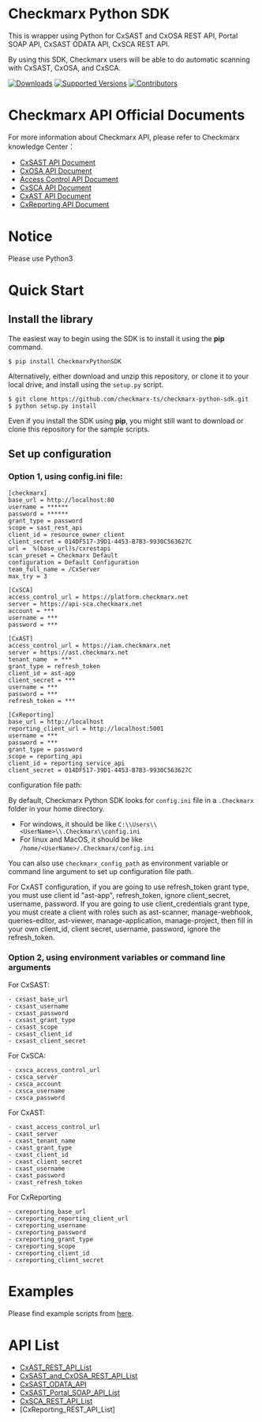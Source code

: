 # Checkmarx Python SDK

This is wrapper using Python for CxSAST and CxOSA REST API, Portal SOAP API, CxSAST ODATA API, CxSCA REST API. 

By using this SDK, Checkmarx users will be able to do automatic scanning with CxSAST, CxOSA, and CxSCA.

[![Downloads](https://static.pepy.tech/badge/CheckmarxPythonSDK/month)](https://static.pepy.tech/badge/CheckmarxPythonSDK/month)
[![Supported Versions](https://img.shields.io/pypi/pyversions/CheckmarxPythonSDK.svg)](https://pypi.org/project/CheckmarxPythonSDK)
[![Contributors](https://img.shields.io/github/contributors/checkmarx-ts/checkmarx-python-sdk.svg)](https://github.com/checkmarx-ts/checkmarx-python-sdk/graphs/contributors)

# Checkmarx API Official Documents

For more information about Checkmarx API, please refer to Checkmarx knowledge Center：

- [CxSAST API Document](https://checkmarx.atlassian.net/wiki/spaces/KC/pages/5767170/CxSAST+API+Guide)  
- [CxOSA API Document](https://checkmarx.atlassian.net/wiki/spaces/CCOD/pages/856653848/CxOSA+API+Guide)
- [Access Control API Document](https://checkmarx.atlassian.net/wiki/spaces/KC/pages/1098645604/Access+Control+REST+API+Summary)
- [CxSCA API Document](https://checkmarx.atlassian.net/wiki/spaces/CD/pages/1782087905/CxSCA+APIs)
- [CxAST API Document](https://checkmarx.atlassian.net/wiki/spaces/AST/pages/3076063341/CxAST+Platform+API+Documentation)
- [CxReporting API Document](https://checkmarx.atlassian.net/wiki/spaces/RS/pages/5860130923/APIs)

# Notice

Please use Python3

# Quick Start

## Install the library

The easiest way to begin using the SDK is to install it using the **pip** command.

```
$ pip install CheckmarxPythonSDK
```

Alternatively, either download and unzip this repository, or clone it to your local drive, and install using the `setup.py` script.

```
$ git clone https://github.com/checkmarx-ts/checkmarx-python-sdk.git
$ python setup.py install
```

Even if you install the SDK using **pip**, you might still want to download or clone this repository for the sample scripts.

## Set up configuration

### Option 1, using config.ini file: 
```buildoutcfg
[checkmarx]
base_url = http://localhost:80
username = ******
password = ******
grant_type = password
scope = sast_rest_api
client_id = resource_owner_client
client_secret = 014DF517-39D1-4453-B7B3-9930C563627C
url =  %(base_url)s/cxrestapi
scan_preset = Checkmarx Default
configuration = Default Configuration
team_full_name = /CxServer
max_try = 3

[CxSCA]
access_control_url = https://platform.checkmarx.net
server = https://api-sca.checkmarx.net
account = ***
username = ***
password = ***

[CxAST]
access_control_url = https://iam.checkmarx.net
server = https://ast.checkmarx.net
tenant_name  = ***
grant_type = refresh_token
client_id = ast-app
client_secret = ***
username = ***
password = ***
refresh_token = ***

[CxReporting]
base_url = http://localhost
reporting_client_url = http://localhost:5001
username = ***
password = ***
grant_type = password
scope = reporting_api
client_id = reporting_service_api
client_secret = 014DF517-39D1-4453-B7B3-9930C563627C
```

configuration file path:

By default, Checkmarx Python SDK looks for `config.ini` file in a `.Checkmarx` folder in your home directory. 
- For windows, it should be like `C:\\Users\\<UserName>\\.Checkmarx\\config.ini`
- For linux and MacOS, it should be like `/home/<UserName>/.Checkmarx/config.ini` 

You can also use `checkmarx_config_path` as environment variable  or command line argument to set up configuration file path.

For CxAST configuration, if you are going to use refresh_token grant type, you must use client id "ast-app", 
refresh_token, ignore client_secret, username, password. If you are going to use client_credentials grant type, 
you must create a client with roles such as ast-scanner, manage-webhook, queries-editor, ast-viewer, manage-application,
manage-project, then fill in your own client_id, client secret, username, password, ignore the refresh_token.

### Option 2, using environment variables or command line arguments

For CxSAST:

    - cxsast_base_url
    - cxsast_username
    - cxsast_password
    - cxsast_grant_type
    - cxsast_scope
    - cxsast_client_id
    - cxsast_client_secret

For CxSCA:

    - cxsca_access_control_url
    - cxsca_server
    - cxsca_account
    - cxsca_username
    - cxsca_password

For CxAST:
    
    - cxast_access_control_url
    - cxast_server
    - cxast_tenant_name
    - cxast_grant_type
    - cxast_client_id
    - cxast_client_secret
    - cxast_username
    - cxast_password
    - cxast_refresh_token
 
 For CxReporting
 
    - cxreporting_base_url
    - cxreporting_reporting_client_url
    - cxreporting_username
    - cxreporting_password
    - cxreporting_grant_type
    - cxreporting_scope
    - cxreporting_client_id
    - cxreporting_client_secret

# Examples
 Please find example scripts from [here](https://github.com/checkmarx-ts/checkmarx-python-sdk/tree/master/examples).


# API List

- [CxAST_REST_API_List](https://github.com/checkmarx-ts/checkmarx-python-sdk/tree/master/docs/CxAST_REST_API_List.md)
- [CxSAST_and_CxOSA_REST_API_List](https://github.com/checkmarx-ts/checkmarx-python-sdk/tree/master/docs/CxSAST_and_CxOSA_REST_API_List.md)
- [CxSAST_ODATA_API](https://github.com/checkmarx-ts/checkmarx-python-sdk/tree/master/docs/CxSAST_ODATA_API.md)
- [CxSAST_Portal_SOAP_API_List](https://github.com/checkmarx-ts/checkmarx-python-sdk/tree/master/docs/CxSAST_Portal_SOAP_API_List.md)
- [CxSCA_REST_API_List](https://github.com/checkmarx-ts/checkmarx-python-sdk/tree/master/docs/CxSCA_REST_API_List.md)
- [CxReporting_REST_API_List]